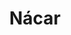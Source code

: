 ---
title: "Nácar"
draft: false
description : "Nácar"
menu:
  main:
    identifier: 'Nácar'
    parent: 'aros'
    weight: 40
---